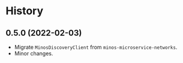 # History

## 0.5.0 (2022-02-03)

* Migrate `MinosDiscoveryClient` from `minos-microservice-networks`.
* Minor changes.